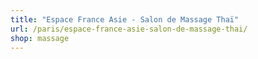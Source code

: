 ```yaml
---
title: "Espace France Asie - Salon de Massage Thaï"
url: /paris/espace-france-asie-salon-de-massage-thai/
shop: massage
---
```

